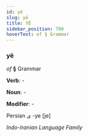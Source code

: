 ```yaml
---
id: yë
slug: yë
title: YË
sidebar_position: 790
hoverText: of § Grammar
---
```


### yë

*of* **§** Grammar

**Verb**: -

**Noun**: -

**Modifier**: -

Persian ی -ye [je]

*Indo-Iranian Language Family*